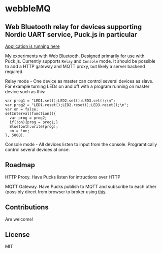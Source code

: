 # webbleMQ
## Web Bluetooth relay for devices supporting Nordic UART service, Puck.js in particular

[Application is running here](https://olliephillips.github.io/webbleMQ/)

My experiments with Web Bluetooth. Designed primarily for use with Puck.js. Currently supports `Relay` and `Console` mode.
It should be possible to add a HTTP gateway and MQTT proxy, but likely a server backend required.

Relay mode - One device as master can control several devices as slave. For example turning LEDs on and off with a program running on master device such as this:

```
var prog1 = "LED1.set();LED2.set();LED3.set();\n";
var prog2 = "LED1.reset();LED2.reset();LED3.reset();\n";
var on = false;
setInterval(function(){
  var prog = prog2;
  if(!on){prog = prog1;}
  Bluetooth.write(prog);
  on = !on;
}, 5000);
```

Console mode - All devices listen to input from the console. Programtically control several devices at once.

## Roadmap
HTTP Proxy. Have Pucks listen for intructions over HTTP

MQTT Gateway. Have Pucks publish to MQTT and subscribe to each other (possibly direct from browser to broker using [this](http://test.mosquitto.org/ws.html) 

## Contributions
Are welcome!

## License 
MIT

